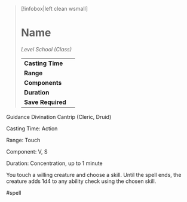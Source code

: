 > [!infobox|left clean wsmall]
> # Name
> *Level School (Class)*
> 
> | | |
> | - | - |
> | **Casting Time** | |
> | **Range** | |
> | **Components** | |
> | **Duration** | |
> | **Save Required** | |

Guidance
Divination Cantrip (Cleric, Druid)

Casting Time: Action

Range: Touch

Component: V, S

Duration: Concentration, up to 1 minute

You touch a willing creature and choose a skill. Until the spell ends, the creature adds 1d4 to any ability check using the chosen skill.

#spell